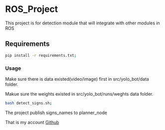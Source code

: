 
# ROS_Project

This project is for detection module that will integrate with other modules in ROS

## Requirements
```bash
pip install -r requirements.txt;
```

### Usage

Make sure there is data existed(video/image) first in src/yolo_bot/data folder.

Makue sure the weights existed in src/yolo_bot/runs/weghts data folder.


```bash
bash detect_signs.sh;
```

The project publish signs_names to planner_node

That is my account [Github](https://github.com/WikiGenius)
